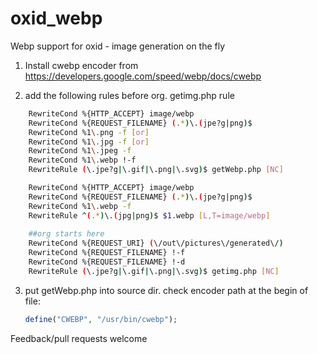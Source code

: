 # oxid_webp
Webp support for oxid - image generation on the fly 

1. Install cwebp encoder from https://developers.google.com/speed/webp/docs/cwebp

2. add the following rules before org. getimg.php rule

```bash
    RewriteCond %{HTTP_ACCEPT} image/webp 
    RewriteCond %{REQUEST_FILENAME} (.*)\.(jpe?g|png)$ 
    RewriteCond %1\.png -f [or]
    RewriteCond %1\.jpg -f [or]
    RewriteCond %1\.jpeg -f
    RewriteCond %1\.webp !-f
    RewriteRule (\.jpe?g|\.gif|\.png|\.svg)$ getWebp.php [NC]

    RewriteCond %{HTTP_ACCEPT} image/webp 
    RewriteCond %{REQUEST_FILENAME} (.*)\.(jpe?g|png)$ 
    RewriteCond %1\.webp -f 
    RewriteRule ^(.*)\.(jpg|png)$ $1.webp [L,T=image/webp]
    
    ##org starts here
    RewriteCond %{REQUEST_URI} (\/out\/pictures\/generated\/)
    RewriteCond %{REQUEST_FILENAME} !-f
    RewriteCond %{REQUEST_FILENAME} !-d
    RewriteRule (\.jpe?g|\.gif|\.png|\.svg)$ getimg.php [NC]
```

3. put getWebp.php into source dir. check encoder path at the begin of file:
   
   ```php
   define("CWEBP", "/usr/bin/cwebp");
   ```


Feedback/pull requests welcome
